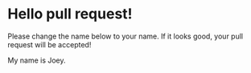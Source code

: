 # Hello pull request!

Please change the name below to your name. If it looks good, your pull request will be accepted!

My name is Joey.
